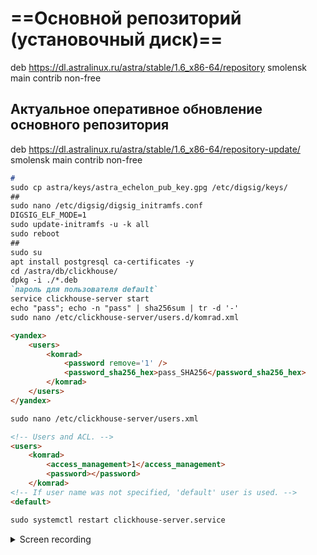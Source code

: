 # <h1>==Основной репозиторий (установочный диск)==</h1>
deb https://dl.astralinux.ru/astra/stable/1.6_x86-64/repository smolensk main contrib non-free
 
## Актуальное оперативное обновление основного репозитория
deb https://dl.astralinux.ru/astra/stable/1.6_x86-64/repository-update/ smolensk main contrib non-free
```markdown
# 
sudo cp astra/keys/astra_echelon_pub_key.gpg /etc/digsig/keys/
##
sudo nano /etc/digsig/digsig_initramfs.conf
DIGSIG_ELF_MODE=1
sudo update-initramfs -u -k all
sudo reboot
##
sudo su
apt install postgresql ca-certificates -y
cd /astra/db/clickhouse/
dpkg -i ./*.deb
`пароль для пользователя default`
service clickhouse-server start
echo "pass"; echo -n "pass" | sha256sum | tr -d '-'
sudo nano /etc/clickhouse-server/users.d/komrad.xml

<yandex>
	<users>
		<komrad>
			<password remove='1' />
			<password_sha256_hex>pass_SHA256</password_sha256_hex>
		</komrad>
	</users>
</yandex>

sudo nano /etc/clickhouse-server/users.xml

<!-- Users and ACL. -->
<users>
	<komrad>
		<access_management>1</access_management>
		<password></password>
	</komrad>
<!-- If user name was not specified, 'default' user is used. -->
<default>

sudo systemctl restart clickhouse-server.service
```
<details>
  <summary>Screen recording</summary>

  ![](https://raw.githubusercontent.com/romkatv/powerlevel10k-media/master/configuration-wizard.gif)
</details>
